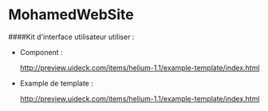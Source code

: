 # MohamedWebSite

####Kit d'interface utilisateur utiliser : 
-	Component : 

	http://preview.uideck.com/items/helium-1.1/example-template/index.html
-	Example de template : 

	http://preview.uideck.com/items/helium-1.1/example-template/index.html
